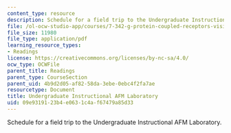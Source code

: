 ```yaml
---
content_type: resource
description: Schedule for a field trip to the Undergraduate Instructional AFM Laboratory.
file: /ol-ocw-studio-app/courses/7-342-g-protein-coupled-receptors-vision-and-disease-spring-2007/09e9319123b4e0631c4af67479a85d33_7342_afmlab.pdf
file_size: 11980
file_type: application/pdf
learning_resource_types:
- Readings
license: https://creativecommons.org/licenses/by-nc-sa/4.0/
ocw_type: OCWFile
parent_title: Readings
parent_type: CourseSection
parent_uid: 4b9d2d05-af82-58da-3ebe-0ebc4f2fa7ae
resourcetype: Document
title: Undergraduate Instructional AFM Laboratory
uid: 09e93191-23b4-e063-1c4a-f67479a85d33
---
```

Schedule for a field trip to the Undergraduate Instructional AFM Laboratory.